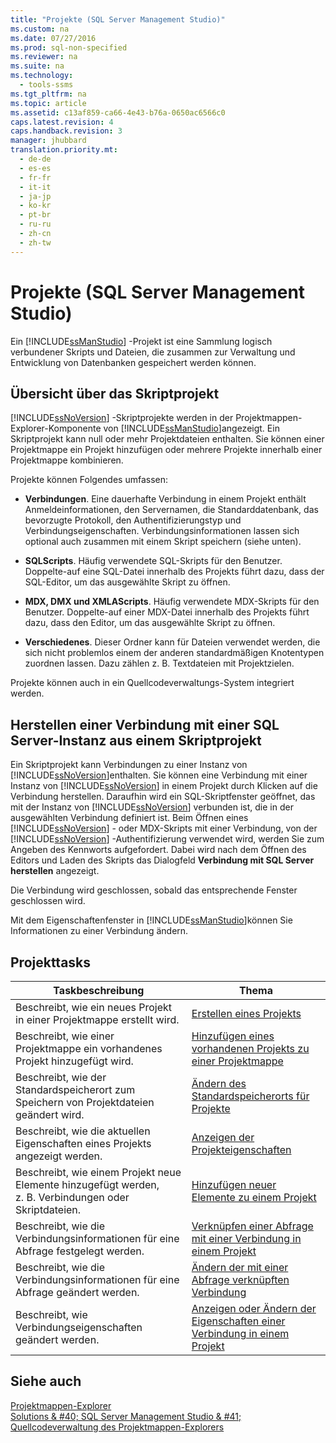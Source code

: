 ```yaml
---
title: "Projekte (SQL Server Management Studio)"
ms.custom: na
ms.date: 07/27/2016
ms.prod: sql-non-specified
ms.reviewer: na
ms.suite: na
ms.technology: 
  - tools-ssms
ms.tgt_pltfrm: na
ms.topic: article
ms.assetid: c13af859-ca66-4e43-b76a-0650ac6566c0
caps.latest.revision: 4
caps.handback.revision: 3
manager: jhubbard
translation.priority.mt: 
  - de-de
  - es-es
  - fr-fr
  - it-it
  - ja-jp
  - ko-kr
  - pt-br
  - ru-ru
  - zh-cn
  - zh-tw
---
```

# Projekte (SQL Server Management Studio)
Ein [!INCLUDE[ssManStudio](../content/includes/ssManStudio_md.md)] -Projekt ist eine Sammlung logisch verbundener Skripts und Dateien, die zusammen zur Verwaltung und Entwicklung von Datenbanken gespeichert werden können.  
  
## Übersicht über das Skriptprojekt  
[!INCLUDE[ssNoVersion](../content/includes/ssNoVersion_md.md)] -Skriptprojekte werden in der Projektmappen-Explorer-Komponente von [!INCLUDE[ssManStudio](../content/includes/ssManStudio_md.md)]angezeigt. Ein Skriptprojekt kann null oder mehr Projektdateien enthalten. Sie können einer Projektmappe ein Projekt hinzufügen oder mehrere Projekte innerhalb einer Projektmappe kombinieren.  
  
Projekte können Folgendes umfassen:  
  
-   **Verbindungen**. Eine dauerhafte Verbindung in einem Projekt enthält Anmeldeinformationen, den Servernamen, die Standarddatenbank, das bevorzugte Protokoll, den Authentifizierungstyp und Verbindungseigenschaften. Verbindungsinformationen lassen sich optional auch zusammen mit einem Skript speichern (siehe unten).  
  
-   **SQLScripts**. Häufig verwendete SQL-Skripts für den Benutzer. Doppelte\-auf eine SQL-Datei innerhalb des Projekts führt dazu, dass der SQL-Editor, um das ausgewählte Skript zu öffnen.  
  
-   **MDX, DMX und XMLAScripts**. Häufig verwendete MDX-Skripts für den Benutzer. Doppelte\-auf einer MDX-Datei innerhalb des Projekts führt dazu, dass den Editor, um das ausgewählte Skript zu öffnen.  
  
-   **Verschiedenes**. Dieser Ordner kann für Dateien verwendet werden, die sich nicht problemlos einem der anderen standardmäßigen Knotentypen zuordnen lassen. Dazu zählen z. B. Textdateien mit Projektzielen.  
  
Projekte können auch in ein Quellcodeverwaltungs-System integriert werden.  
  
## Herstellen einer Verbindung mit einer SQL Server-Instanz aus einem Skriptprojekt  
Ein Skriptprojekt kann Verbindungen zu einer Instanz von [!INCLUDE[ssNoVersion](../content/includes/ssNoVersion_md.md)]enthalten. Sie können eine Verbindung mit einer Instanz von [!INCLUDE[ssNoVersion](../content/includes/ssNoVersion_md.md)] in einem Projekt durch Klicken auf die Verbindung herstellen. Daraufhin wird ein SQL-Skriptfenster geöffnet, das mit der Instanz von [!INCLUDE[ssNoVersion](../content/includes/ssNoVersion_md.md)] verbunden ist, die in der ausgewählten Verbindung definiert ist. Beim Öffnen eines [!INCLUDE[ssNoVersion](../content/includes/ssNoVersion_md.md)] - oder MDX-Skripts mit einer Verbindung, von der [!INCLUDE[ssNoVersion](../content/includes/ssNoVersion_md.md)] -Authentifizierung verwendet wird, werden Sie zum Angeben des Kennworts aufgefordert. Dabei wird nach dem Öffnen des Editors und Laden des Skripts das Dialogfeld **Verbindung mit SQL Server herstellen** angezeigt.  
  
Die Verbindung wird geschlossen, sobald das entsprechende Fenster geschlossen wird.  
  
Mit dem Eigenschaftenfenster in [!INCLUDE[ssManStudio](../content/includes/ssManStudio_md.md)]können Sie Informationen zu einer Verbindung ändern.  
  
## Projekttasks  
  
|Taskbeschreibung|Thema|  
|--------------------|---------|  
|Beschreibt, wie ein neues Projekt in einer Projektmappe erstellt wird.|[Erstellen eines Projekts](../content/Create-a-Project.md)|  
|Beschreibt, wie einer Projektmappe ein vorhandenes Projekt hinzugefügt wird.|[Hinzufügen eines vorhandenen Projekts zu einer Projektmappe](../content/Add-an-Existing-Project-to-a-Solution.md)|  
|Beschreibt, wie der Standardspeicherort zum Speichern von Projektdateien geändert wird.|[Ändern des Standardspeicherorts für Projekte](../content/Change-the-Default-Location-for-Projects.md)|  
|Beschreibt, wie die aktuellen Eigenschaften eines Projekts angezeigt werden.|[Anzeigen der Projekteigenschaften](../content/View-Project-Properties.md)|  
|Beschreibt, wie einem Projekt neue Elemente hinzugefügt werden, z. B. Verbindungen oder Skriptdateien.|[Hinzufügen neuer Elemente zu einem Projekt](../content/Add-New-Items-to-a-Project.md)|  
|Beschreibt, wie die Verbindungsinformationen für eine Abfrage festgelegt werden.|[Verknüpfen einer Abfrage mit einer Verbindung in einem Projekt](../content/Associate-a-Query-with-a-Connection-in-a-Project.md)|  
|Beschreibt, wie die Verbindungsinformationen für eine Abfrage geändert werden.|[Ändern der mit einer Abfrage verknüpften Verbindung](../content/Change-the-Connection-Associated-with-a-Query.md)|  
|Beschreibt, wie Verbindungseigenschaften geändert werden.|[Anzeigen oder Ändern der Eigenschaften einer Verbindung in einem Projekt](../content/View-or-Change-the-Properties-of-a-Connection-in-a-Project.md)|  
  
## Siehe auch  
[Projektmappen-Explorer](../content/Solution-Explorer.md)  
[Solutions & #40; SQL Server Management Studio & #41;](../content/Solutions--SQL-Server-Management-Studio-.md)  
[Quellcodeverwaltung des Projektmappen-Explorers](https://msdn.microsoft.com/en-us/library/ms173879.aspx)  
  

